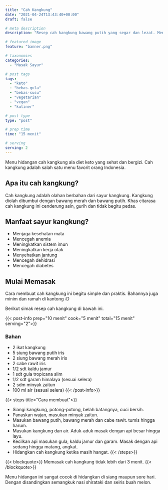```yaml
---
title: "Cah Kangkung"
date: "2021-04-24T13:43:40+00:00"
draft: false

# meta description
description: "Resep cah kangkung bawang putih yang segar dan lezat. Menu makanan diet keto dan vegan ."

# featured image
feature: "banner.png"

# taxonomies
categories:
  - "Masak Sayur"

# post tags
tags:
  - "keto"
  - "bebas-gula"
  - "bebas-susu"
  - "vegetarian"
  - "vegan"
  - "kuliner"

# post type
type: "post"

# prep time
time: "15 menit"

# serving
serving: 2
---
```

Menu hidangan cah kangkung ala diet keto yang sehat dan bergizi. Cah kangkung adalah salah satu menu favorit orang Indonesia.

## Apa itu cah kangkung?

Cah kangkung adalah olahan berbahan dari sayur kangkung. Kangkung diolah dibumbui dengan bawang merah dan bawang putih. Khas citarasa cah kangkung ini cenderung asin, gurih dan tidak begitu pedas.

## Manfaat sayur kangkung?

- Menjaga kesehatan mata
- Mencegah anemia
- Meningkatkan sistem imun
- Meningkatkan kerja otak
- Menyehatkan jantung
- Mencegah dehidrasi
- Mencegah diabetes

## Mulai Memasak
Cara membuat cah kangkung ini begitu simple dan praktis. Bahannya juga minim dan ramah di kantong :D

Berikut simak resep cah kangkung di bawah ini.

{{< post-info prep="10 menit" cook="5 menit" total="15 menit" serving="2">}}

### Bahan

- 2 ikat kangkung
- 5 siung bawang putih iris
- 2 siung bawang merah iris
- 2 cabe rawit iris 
- 1/2 sdt kaldu jamur
- 1 sdt gula tropicana slim
- 1/2 sdt garam himalaya (sesuai selera)
- 2 sdm minyak zaitun
- 100 ml air (sesuai selera)
{{< /post-info>}}

{{< steps title="Cara membuat">}}
- Siangi kangkung, potong-potong, belah batangnya, cuci bersih.
- Panaskan wajan, masukan minyak zaitun.
- Masukan bawang putih, bawang merah dan cabe rawit. tumis hingga harum.
- Masukan kangkung dan air. Aduk-aduk masak dengan api besar hingga layu.
- Kecilkan api masukan gula, kaldu jamur dan garam. Masak dengan api sedang hingga matang, angkat.
- Hidangkan cah kangkung ketika masih hangat.
{{< /steps>}}

{{< blockquote>}}
Memasak cah kangkung tidak lebih dari 3 menit.
{{< /blockquote>}}

Menu hidangan ini sangat cocok di hidangkan di siang maupun sore hari. Dengan disandingkan semangkuk nasi shirataki dan seiris buah melon.


